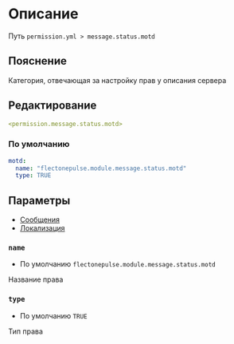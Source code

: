 # Описание
Путь `permission.yml > message.status.motd`

## Пояснение
Категория, отвечающая за настройку прав у описания сервера

## Редактирование
```yaml
<permission.message.status.motd>
```

### По умолчанию
```yaml
motd:
  name: "flectonepulse.module.message.status.motd"
  type: TRUE
```

## Параметры

- [Сообщения](/ru/message/status/motd/)
- [Локализация](/ru/localizations/ru_ru/message/status/motd/)

### `name`
- По умолчанию `flectonepulse.module.message.status.motd`

Название права

### `type`
- По умолчанию `TRUE`

Тип права

<!--@include: @/ru/parts/permission.md-->

